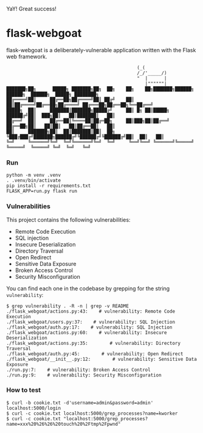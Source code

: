YaY! Great success!
# flask-webgoat

flask-webgoat is a deliberately-vulnerable application written with the Flask
web framework.

```
                                                (_(
                                                /_/'_____/)
                                                "  |      |
                                                   |""""""|
███████╗██╗      █████╗ ███████╗██╗  ██╗    ██╗    ██╗███████╗██████╗  ██████╗  ██████╗  █████╗ ████████╗
██╔════╝██║     ██╔══██╗██╔════╝██║ ██╔╝    ██║    ██║██╔════╝██╔══██╗██╔════╝ ██╔═══██╗██╔══██╗╚══██╔══╝
█████╗  ██║     ███████║███████╗█████╔╝     ██║ █╗ ██║█████╗  ██████╔╝██║  ███╗██║   ██║███████║   ██║
██╔══╝  ██║     ██╔══██║╚════██║██╔═██╗     ██║███╗██║██╔══╝  ██╔══██╗██║   ██║██║   ██║██╔══██║   ██║
██║     ███████╗██║  ██║███████║██║  ██╗    ╚███╔███╔╝███████╗██████╔╝╚██████╔╝╚██████╔╝██║  ██║   ██║
╚═╝     ╚══════╝╚═╝  ╚═╝╚══════╝╚═╝  ╚═╝     ╚══╝╚══╝ ╚══════╝╚═════╝  ╚═════╝  ╚═════╝ ╚═╝  ╚═╝   ╚═╝
```

### Run

```
python -m venv .venv
. .venv/bin/activate
pip install -r requirements.txt
FLASK_APP=run.py flask run
```

### Vulnerabilities

This project contains the following vulnerabilities:

- Remote Code Execution
- SQL injection
- Insecure Deserialization
- Directory Traversal
- Open Redirect
- Sensitive Data Exposure
- Broken Access Control
- Security Misconfiguration

You can find each one in the codebase by grepping for the string
`vulnerability`:

```
$ grep vulnerability . -R -n | grep -v README
./flask_webgoat/actions.py:43:    # vulnerability: Remote Code Execution
./flask_webgoat/users.py:37:    # vulnerability: SQL Injection
./flask_webgoat/auth.py:17:    # vulnerability: SQL Injection
./flask_webgoat/actions.py:60:    # vulnerability: Insecure Deserialization
./flask_webgoat/actions.py:35:        # vulnerability: Directory Traversal
./flask_webgoat/auth.py:45:        # vulnerability: Open Redirect
./flask_webgoat/__init__.py:12:        # vulnerability: Sensitive Data Exposure
./run.py:7:    # vulnerability: Broken Access Control
./run.py:9:    # vulnerability: Security Misconfiguration
```

### How to test

```
$ curl -b cookie.txt -d'username=admin&password=admin' localhost:5000/login
$ curl -c cookie.txt localhost:5000/grep_processes?name=kworker
$ curl -c cookie.txt "localhost:5000/grep_processes?name=xxx%20%26%26%20touch%20%2Ftmp%2Fpwnd"
```
